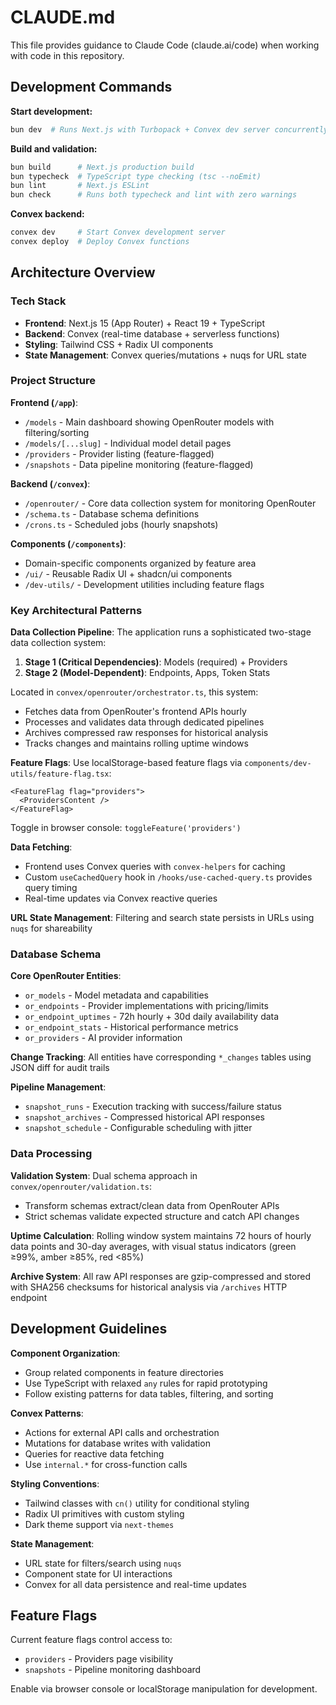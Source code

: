 # CLAUDE.md

This file provides guidance to Claude Code (claude.ai/code) when working with code in this repository.

## Development Commands

**Start development:**
```bash
bun dev  # Runs Next.js with Turbopack + Convex dev server concurrently
```

**Build and validation:**
```bash
bun build      # Next.js production build
bun typecheck  # TypeScript type checking (tsc --noEmit)
bun lint       # Next.js ESLint
bun check      # Runs both typecheck and lint with zero warnings
```

**Convex backend:**
```bash
convex dev     # Start Convex development server
convex deploy  # Deploy Convex functions
```

## Architecture Overview

### Tech Stack
- **Frontend**: Next.js 15 (App Router) + React 19 + TypeScript
- **Backend**: Convex (real-time database + serverless functions)
- **Styling**: Tailwind CSS + Radix UI components
- **State Management**: Convex queries/mutations + nuqs for URL state

### Project Structure

**Frontend (`/app`)**:
- `/models` - Main dashboard showing OpenRouter models with filtering/sorting
- `/models/[...slug]` - Individual model detail pages
- `/providers` - Provider listing (feature-flagged)
- `/snapshots` - Data pipeline monitoring (feature-flagged)

**Backend (`/convex`)**:
- `/openrouter/` - Core data collection system for monitoring OpenRouter
- `/schema.ts` - Database schema definitions
- `/crons.ts` - Scheduled jobs (hourly snapshots)

**Components (`/components`)**:
- Domain-specific components organized by feature area
- `/ui/` - Reusable Radix UI + shadcn/ui components
- `/dev-utils/` - Development utilities including feature flags

### Key Architectural Patterns

**Data Collection Pipeline**:
The application runs a sophisticated two-stage data collection system:

1. **Stage 1 (Critical Dependencies)**: Models (required) + Providers
2. **Stage 2 (Model-Dependent)**: Endpoints, Apps, Token Stats

Located in `convex/openrouter/orchestrator.ts`, this system:
- Fetches data from OpenRouter's frontend APIs hourly
- Processes and validates data through dedicated pipelines
- Archives compressed raw responses for historical analysis
- Tracks changes and maintains rolling uptime windows

**Feature Flags**:
Use localStorage-based feature flags via `components/dev-utils/feature-flag.tsx`:
```tsx
<FeatureFlag flag="providers">
  <ProvidersContent />
</FeatureFlag>
```
Toggle in browser console: `toggleFeature('providers')`

**Data Fetching**:
- Frontend uses Convex queries with `convex-helpers` for caching
- Custom `useCachedQuery` hook in `/hooks/use-cached-query.ts` provides query timing
- Real-time updates via Convex reactive queries

**URL State Management**:
Filtering and search state persists in URLs using `nuqs` for shareability

### Database Schema

**Core OpenRouter Entities**:
- `or_models` - Model metadata and capabilities
- `or_endpoints` - Provider implementations with pricing/limits
- `or_endpoint_uptimes` - 72h hourly + 30d daily availability data
- `or_endpoint_stats` - Historical performance metrics
- `or_providers` - AI provider information

**Change Tracking**:
All entities have corresponding `*_changes` tables using JSON diff for audit trails

**Pipeline Management**:
- `snapshot_runs` - Execution tracking with success/failure status
- `snapshot_archives` - Compressed historical API responses
- `snapshot_schedule` - Configurable scheduling with jitter

### Data Processing

**Validation System**:
Dual schema approach in `convex/openrouter/validation.ts`:
- Transform schemas extract/clean data from OpenRouter APIs
- Strict schemas validate expected structure and catch API changes

**Uptime Calculation**:
Rolling window system maintains 72 hours of hourly data points and 30-day averages, with visual status indicators (green ≥99%, amber ≥85%, red <85%)

**Archive System**:
All raw API responses are gzip-compressed and stored with SHA256 checksums for historical analysis via `/archives` HTTP endpoint

## Development Guidelines

**Component Organization**:
- Group related components in feature directories
- Use TypeScript with relaxed `any` rules for rapid prototyping
- Follow existing patterns for data tables, filtering, and sorting

**Convex Patterns**:
- Actions for external API calls and orchestration
- Mutations for database writes with validation
- Queries for reactive data fetching
- Use `internal.*` for cross-function calls

**Styling Conventions**:
- Tailwind classes with `cn()` utility for conditional styling
- Radix UI primitives with custom styling
- Dark theme support via `next-themes`

**State Management**:
- URL state for filters/search using `nuqs`
- Component state for UI interactions
- Convex for all data persistence and real-time updates

## Feature Flags

Current feature flags control access to:
- `providers` - Providers page visibility
- `snapshots` - Pipeline monitoring dashboard

Enable via browser console or localStorage manipulation for development.